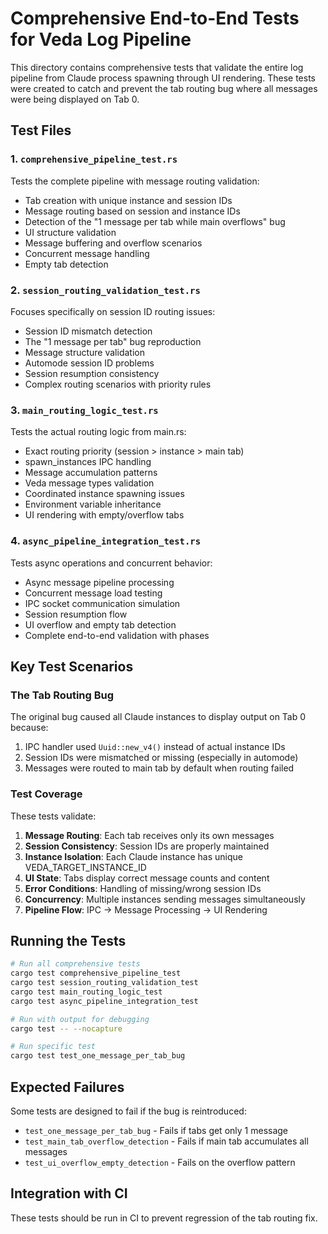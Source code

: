 # Comprehensive End-to-End Tests for Veda Log Pipeline

This directory contains comprehensive tests that validate the entire log pipeline from Claude process spawning through UI rendering. These tests were created to catch and prevent the tab routing bug where all messages were being displayed on Tab 0.

## Test Files

### 1. `comprehensive_pipeline_test.rs`
Tests the complete pipeline with message routing validation:
- Tab creation with unique instance and session IDs
- Message routing based on session and instance IDs
- Detection of the "1 message per tab while main overflows" bug
- UI structure validation
- Message buffering and overflow scenarios
- Concurrent message handling
- Empty tab detection

### 2. `session_routing_validation_test.rs`
Focuses specifically on session ID routing issues:
- Session ID mismatch detection
- The "1 message per tab" bug reproduction
- Message structure validation
- Automode session ID problems
- Session resumption consistency
- Complex routing scenarios with priority rules

### 3. `main_routing_logic_test.rs`
Tests the actual routing logic from main.rs:
- Exact routing priority (session > instance > main tab)
- spawn_instances IPC handling
- Message accumulation patterns
- Veda message types validation
- Coordinated instance spawning issues
- Environment variable inheritance
- UI rendering with empty/overflow tabs

### 4. `async_pipeline_integration_test.rs`
Tests async operations and concurrent behavior:
- Async message pipeline processing
- Concurrent message load testing
- IPC socket communication simulation
- Session resumption flow
- UI overflow and empty tab detection
- Complete end-to-end validation with phases

## Key Test Scenarios

### The Tab Routing Bug
The original bug caused all Claude instances to display output on Tab 0 because:
1. IPC handler used `Uuid::new_v4()` instead of actual instance IDs
2. Session IDs were mismatched or missing (especially in automode)
3. Messages were routed to main tab by default when routing failed

### Test Coverage
These tests validate:
1. **Message Routing**: Each tab receives only its own messages
2. **Session Consistency**: Session IDs are properly maintained
3. **Instance Isolation**: Each Claude instance has unique VEDA_TARGET_INSTANCE_ID
4. **UI State**: Tabs display correct message counts and content
5. **Error Conditions**: Handling of missing/wrong session IDs
6. **Concurrency**: Multiple instances sending messages simultaneously
7. **Pipeline Flow**: IPC → Message Processing → UI Rendering

## Running the Tests

```bash
# Run all comprehensive tests
cargo test comprehensive_pipeline_test
cargo test session_routing_validation_test  
cargo test main_routing_logic_test
cargo test async_pipeline_integration_test

# Run with output for debugging
cargo test -- --nocapture

# Run specific test
cargo test test_one_message_per_tab_bug
```

## Expected Failures
Some tests are designed to fail if the bug is reintroduced:
- `test_one_message_per_tab_bug` - Fails if tabs get only 1 message
- `test_main_tab_overflow_detection` - Fails if main tab accumulates all messages
- `test_ui_overflow_empty_detection` - Fails on the overflow pattern

## Integration with CI
These tests should be run in CI to prevent regression of the tab routing fix.